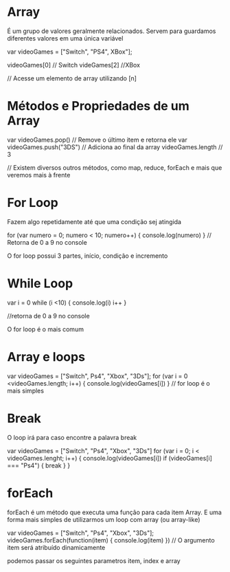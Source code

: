 # Array

É um grupo de valores geralmente relacionados. Servem para guardamos diferentes valores em uma única variável

var videoGames = ["Switch", "PS4", XBox"];

videoGames[0] // Switch
videGames[2] //XBox

// Acesse um elemento de array utilizando [n]

# Métodos e Propriedades de um Array

var videoGames.pop() // Remove o último item e retorna ele
var videoGames.push("3DS") // Adiciona ao final da array
videoGames.length // 3

// Existem diversos outros métodos, como map, reduce, forEach e mais que veremos mais à frente

# For Loop

Fazem algo repetidamente até que uma condição sej atingida

for (var numero = 0; numero < 10; numero++) {
console.log(numero)
}
// Retorna de 0 a 9 no console

O for loop possui 3 partes,
início, condição e incremento

# While Loop
var i = 0
while (i <10) {
  console.log(i)
  i++
}

//retorna de 0 a 9 no console

O for loop é o mais comum


# Array e loops
var videoGames = ["Switch", Ps4", "Xbox", "3Ds"];
for (var i = 0 <videoGames.length; i++) {
  console.log(videoGames[i])
}
// for loop é o mais simples


# Break
O loop irá para caso encontre a palavra break

var videoGames = ["Switch", "Ps4", "Xbox", "3Ds"]
for (var i = 0; i < videoGames.lenght; i++) {
  console.log(videoGames[i])
  if (videoGames[i] === "Ps4") {
    break
  }
}

# forEach
forEach é um método que executa uma função para cada item Array. E uma forma mais simples de utilizarmos um loop com array (ou array-like)

var videoGames = ["Switch", "Ps4", "Xbox", "3Ds"];
videoGames.forEach(function(item) {
  console.log(item)
}) // O argumento item será atribuído dinamicamente

podemos passar os seguintes parametros item, index e array 
